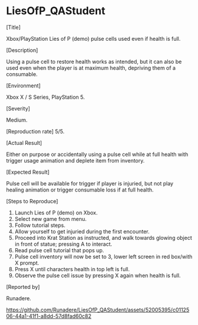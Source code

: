 # LiesOfP_QAStudent

[Title]

Xbox/PlayStation Lies of P (demo) pulse cells used even if health is full.

[Description]

Using a pulse cell to restore health works as intended, but it can also be used even when the player is at maximum health, depriving them of a consumable.

[Environment]

Xbox X / S Series, PlayStation 5.

[Severity]

Medium.

[Reproduction rate] 
5/5.

[Actual Result]

Either on purpose or accidentally using a pulse cell while at full health with trigger usage animation and deplete item from inventory.

[Expected Result]

Pulse cell will be available for trigger if player is injuried, but not play healing animation or trigger consumable loss if at full health.

[Steps to Reproduce]

1.	Launch Lies of P (demo) on Xbox.
2.	Select new game from menu.
3.	Follow tutorial steps.
4.	Allow yourself to get injuried during the first encounter.
5.	Proceed into Krat Station as instructed, and walk towards glowing object in front of statue; pressing A to interact.
6.	Read pulse cell tutorial that pops up.
7.	Pulse cell inventory will now be set to 3, lower left screen in red box/with X prompt.
8.	Press X until characters health in top left is full.
9.	Observe the pulse cell issue by pressing X again when health is full.

[Reported by]

Runadere.


https://github.com/Runadere/LiesOfP_QAStudent/assets/52005395/c0112506-44a1-41f1-a8dd-57d8fad60c82

